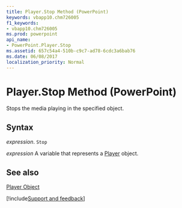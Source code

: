 ```yaml
---
title: Player.Stop Method (PowerPoint)
keywords: vbapp10.chm726005
f1_keywords:
- vbapp10.chm726005
ms.prod: powerpoint
api_name:
- PowerPoint.Player.Stop
ms.assetid: 657c54a4-510b-c9c7-ad78-6cdc3a6bab76
ms.date: 06/08/2017
localization_priority: Normal
---
```



# Player.Stop Method (PowerPoint)

Stops the media playing in the specified object.


## Syntax

 _expression_. `Stop`

 _expression_ A variable that represents a [Player](./PowerPoint.Player.md) object.


## See also


[Player Object](PowerPoint.Player.md)

[!include[Support and feedback](~/includes/feedback-boilerplate.md)]